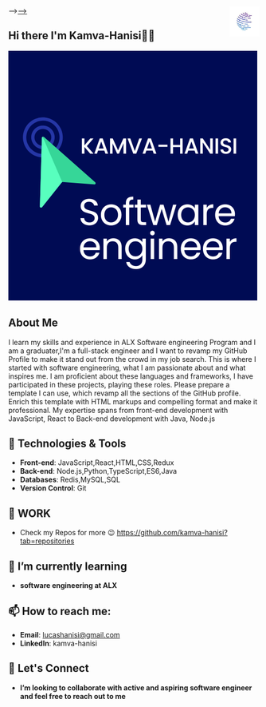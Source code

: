 --><a href="Map/show movies.png">-->
    <img src="images.jpeg" alt="" title="flax-movies" align="right" height="60" />
</a>

## Hi there I'm Kamva-Hanisi👋✨

<img src="kay Logo.png" alt="">

## About Me

I learn my skills and experience in ALX Software engineering Program and I am a graduater,I'm a full-stack engineer and I want to revamp my GitHub Profile to make it stand out from the crowd in my job search. This is where I started with software engineering, what I am passionate about and what inspires me. I am proficient about these languages and frameworks, I have participated in these projects, playing these roles. Please prepare a template I can use, which revamp all the sections of the GitHub profile. Enrich this template with HTML markups and compelling format and make it professional. My expertise spans from front-end development with JavaScript, React to Back-end development with Java, Node.js

## 🔧 Technologies & Tools

- **Front-end**: JavaScript,React,HTML,CSS,Redux
- **Back-end**: Node.js,Python,TypeScript,ES6,Java
- **Databases**: Redis,MySQL,SQL
- **Version Control**: Git

## 📝 WORK

- Check my Repos for more 😉
  https://github.com/kamva-hanisi?tab=repositories

## 🌱 I’m currently learning

- **software engineering at ALX**

## 📫 How to reach me:

- **Email**: lucashanisi@gmail.com
- **LinkedIn**: kamva-hanisi
  
## 👯 Let's Connect

- **I’m looking to collaborate with active and aspiring software engineer and feel free to reach out to me**
